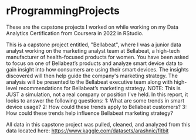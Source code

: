 # rProgrammingProjects

These are the capstone projects I worked on while working on my Data Analytics Certification from Coursera in 2022 in RStudio. 

This is a capstone project entitled, "Bellabeat", where I was a junior data analyst working on the marketing analyst team at Bellabeat, a high-tech manufacturer of health-focused products for women. You have been asked to focus on one of Bellabeat’s products and analyze smart device data to gain insight into how consumers are using their smart devices. The insights discovered will then help guide the company's marketing strategy. The analysis will be presented to the Bellabeat executive team along with high-level recommendations for Bellabeat’s marketing strategy. NOTE: This is JUST a simulation, not a real company or position I've held. In this report, it looks to answer the following questions: 
          1: What are some trends in smart device usage?
          2: How could these trends apply to Bellabeat customers?
          3: How could these trends help influence Bellabeat marketing strategy?

All data in this capstone project was pulled, cleaned, and analyzed from this data located here: https://www.kaggle.com/datasets/arashnic/fitbit 
